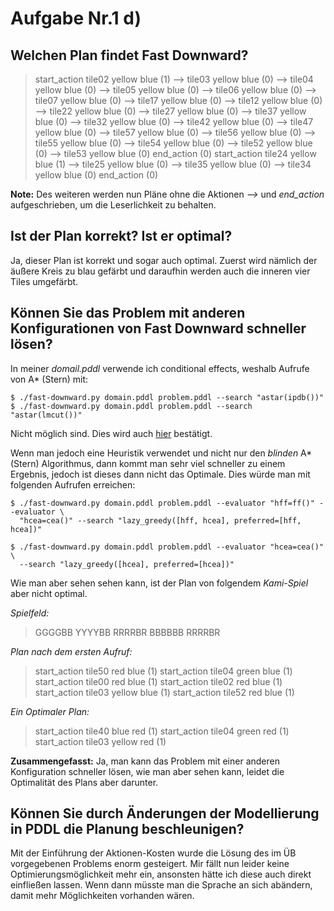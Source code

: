 # Aufgabe Nr.1 d)

## Welchen Plan findet Fast Downward?

> start_action tile02 yellow blue (1)
--> tile03 yellow blue (0)
--> tile04 yellow blue (0)
--> tile05 yellow blue (0)
--> tile06 yellow blue (0)
--> tile07 yellow blue (0)
--> tile17 yellow blue (0)
--> tile12 yellow blue (0)
--> tile22 yellow blue (0)
--> tile27 yellow blue (0)
--> tile37 yellow blue (0)
--> tile32 yellow blue (0)
--> tile42 yellow blue (0)
--> tile47 yellow blue (0)
--> tile57 yellow blue (0)
--> tile56 yellow blue (0)
--> tile55 yellow blue (0)
--> tile54 yellow blue (0)
--> tile52 yellow blue (0)
--> tile53 yellow blue (0)
end_action  (0)
start_action tile24 yellow blue (1)
--> tile25 yellow blue (0)
--> tile35 yellow blue (0)
--> tile34 yellow blue (0)
end_action  (0)

**Note:** Des weiteren werden nun Pläne ohne die Aktionen *-->* und *end_action* aufgeschrieben, um die Leserlichkeit zu behalten.

## Ist der Plan korrekt? Ist er optimal?

Ja, dieser Plan ist korrekt und sogar auch optimal. Zuerst wird nämlich der äußere Kreis zu blau gefärbt und daraufhin werden auch die inneren vier Tiles umgefärbt.

## Können Sie das Problem mit anderen Konfigurationen von Fast Downward schneller lösen?

In meiner *domail.pddl* verwende ich conditional effects, weshalb Aufrufe von A* (Stern) mit:
```
$ ./fast-downward.py domain.pddl problem.pddl --search "astar(ipdb())"
$ ./fast-downward.py domain.pddl problem.pddl --search "astar(lmcut())"
```
Nicht möglich sind. Dies wird auch [hier](http://www.fast-downward.org/Doc/Evaluator) bestätigt.

Wenn man jedoch eine Heuristik verwendet und nicht nur den *blinden* A* (Stern) Algorithmus, dann kommt man sehr viel schneller zu einem Ergebnis, jedoch ist dieses dann nicht das Optimale. Dies würde man mit folgenden Aufrufen erreichen:

```
$ ./fast-downward.py domain.pddl problem.pddl --evaluator "hff=ff()" --evaluator \
  "hcea=cea()" --search "lazy_greedy([hff, hcea], preferred=[hff, hcea])"
  
$ ./fast-downward.py domain.pddl problem.pddl --evaluator "hcea=cea()" \
  --search "lazy_greedy([hcea], preferred=[hcea])"
```

Wie man aber sehen sehen kann, ist der Plan von folgendem *Kami-Spiel* aber nicht optimal. 

*Spielfeld:*
> GGGGBB
YYYYBB
RRRRBR
BBBBBB
RRRRBR

*Plan nach dem ersten Aufruf:*
> start_action tile50 red blue (1)
start_action tile04 green blue (1)
start_action tile00 red blue (1)
start_action tile02 red blue (1)
start_action tile03 yellow blue (1)
start_action tile52 red blue (1)

*Ein Optimaler Plan:*
> start_action tile40 blue red (1)
> start_action tile04 green red (1)
> start_action tile03 yellow red (1)

**Zusammengefasst:** Ja, man kann das Problem mit einer anderen Konfiguration schneller lösen, wie man aber sehen kann, leidet die Optimalität des Plans aber darunter.

## Können Sie durch Änderungen der Modellierung in PDDL die Planung beschleunigen?

Mit der Einführung der Aktionen-Kosten wurde die Lösung des im ÜB vorgegebenen Problems enorm gesteigert.
Mir fällt nun leider keine Optimierungsmöglichkeit mehr ein, ansonsten hätte ich diese auch direkt einfließen lassen. Wenn dann müsste man die Sprache an sich abändern, damit mehr Möglichkeiten vorhanden wären.